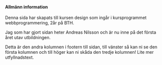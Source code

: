 #### Allmänn information

Denna sida har skapats till kursen design som ingår i kursprogrammet webbprogrammering, 2år på BTH.

Jag som har gjort sidan heter Andreas Nilsson och är nu inne på det första året utav utbildningen.

Detta är den andra kolumnen i footern till sidan, till vänster så kan ni se den första kolumnen och till höger kan ni skåda den tredje kolumnen! Lite mer utfyllnadstext.

